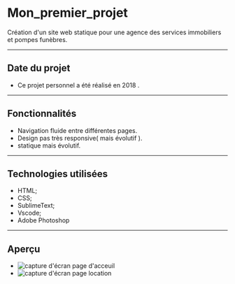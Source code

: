 # Mon_premier_projet
Création d'un site web statique pour une agence des services immobiliers et pompes funèbres.

-----

## Date du projet

- Ce projet personnel a été réalisé en 2018 .

-----

## Fonctionnalités

- Navigation fluide entre différentes pages.
- Design pas très responsive( mais évolutif ).
- statique mais évolutif.

-------

## Technologies utilisées

- HTML;
- CSS;
- SublimeText;
- Vscode;
- Adobe Photoshop

--------

## Aperçu

- ![capture d'écran page d'acceuil](img/aperçu_1.jpeg)
- ![capture d'écran page location](img/aperçu_2.jpeg)
